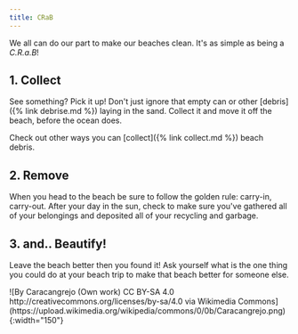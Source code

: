 ```yaml
---
title: CRaB
---
```

We all can do our part to make our beaches clean. It's as simple as being a *C.R.a.B*!

## 1. Collect
See something? Pick it up! Don't just ignore that empty can or other [debris]({% link debrise.md %}) laying in the sand. Collect it and move it off the beach, before the ocean does.

Check out other ways you can [collect]({% link collect.md %}) beach debris.

## 2. Remove
When you head to the beach be sure to follow the golden rule: carry-in, carry-out.  After your day in the sun, check to make sure you've gathered all of your belongings and deposited all of your recycling and garbage.

## 3. and.. Beautify!
Leave the beach better then you found it! Ask yourself what is the one thing you could do at your beach trip to make that beach better for someone else.

<span style="align:center">
![By Caracangrejo (Own work) CC BY-SA 4.0 http://creativecommons.org/licenses/by-sa/4.0 via Wikimedia Commons](https://upload.wikimedia.org/wikipedia/commons/0/0b/Caracangrejo.png){:width="150"}
</span>